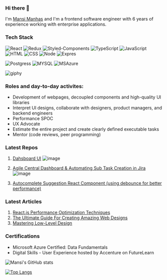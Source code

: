 ### Hi there 👋

I'm [Mansi Manhas](https://www.linkedin.com/in/mansimanhas/) and I'm a frontend software engineer with 6 years of experience working with enterprise applications. 

### Tech Stack 

![React](https://img.shields.io/badge/-React-000?&logo=React)
![Redux](https://img.shields.io/badge/-Redux-000?&logo=Redux)
![Styled-Components](https://img.shields.io/badge/-StyledComponents-000?&logo=StyledComponents)
![TypeScript](https://img.shields.io/badge/-TypeScript-000?&logo=TypeScript)
![JavaScript](https://img.shields.io/badge/-JavaScript-000?&logo=JavaScript)
![HTML](https://img.shields.io/badge/-HTML-000?&logo=HTML)
![CSS](https://img.shields.io/badge/-CSS-000?&logo=CSS)
![Node](https://img.shields.io/badge/-Node-000?&logo=Node)
![Expres](https://img.shields.io/badge/-Express-000?&logo=Express)

![Postgress](https://img.shields.io/badge/-Postgress-000?&logo=Postgress)
![MYSQL](https://img.shields.io/badge/-MYSQL-000?&logo=MYSQL)
![MSAzure](https://img.shields.io/badge/-MSAzure-000?&logo=Azure)

![giphy](https://user-images.githubusercontent.com/18692751/219429648-5ca7da55-ed8b-47b1-82fb-80714eafb819.gif)

### Roles and day-to-day activites:
- Development of webpages, decoupled components and high-quality UI libraries
- Interpret UI designs, collaborate with designers, product managers, and backend engineers
- Performance SPOC 
- UX Advocate
- Estimate the entire project and create clearly defined executable tasks
- Mentor (code reviews, peer programming)

### Latest Repos

1. [Dahsboard UI](https://github.com/mansi-manhas/dashboard)
![image](https://user-images.githubusercontent.com/18692751/235984722-f0a6d53c-fd04-48a9-84bb-184f80c60778.png)


2. [Agile Central Dashboard & Automating Sub Task Creation in Jira](https://github.com/mansi-manhas/jira-board-daily-scrum)
![image](https://user-images.githubusercontent.com/18692751/219423213-b048ce86-d0d7-4890-97e5-c35469c2f92b.png)

3. [Autocomplete Suggestion React Component (using debounce for better performance)](https://github.com/mansi-manhas/react-autocomplete-autosuggestion-component)


### Latest Articles

1. [React.js Performance Optimization Techniques](https://levelup.gitconnected.com/react-js-performance-optimization-techniques-39728d89e56e)
2. [The Ultimate Guide For Creating Amazing Web Designs](https://medium.com/geekculture/the-ultimate-guide-for-creating-amazing-web-designs-141c366ec51f)
3. [Mastering Low-Level Design](https://levelup.gitconnected.com/mastering-low-level-design-technical-interviews-tips-and-resources-1df00522d334)

### Certifications

- Microsoft Azure Certified: Data Fundamentals
- Digital Skills - User Experience hosted by Accenture on FutureLearn


![Mansi's GitHub stats](https://github-readme-stats.vercel.app/api?username=mansi-manhas&hide=contribs,prs,issues&theme=dark)

[![Top Langs](https://github-readme-stats.vercel.app/api/top-langs/?username=mansi-manhas&hide_progress=true&theme=dark)](https://github.com/mansi-manhas/github-readme-stats)

<!--
**mansi-manhas/mansi-manhas** is a ✨ _special_ ✨ repository because its `README.md` (this file) appears on your GitHub profile.

Here are some ideas to get you started:

- 🔭 I’m currently working on ...
- 🌱 I’m currently learning ...
- 👯 I’m looking to collaborate on ...
- 🤔 I’m looking for help with ...
- 💬 Ask me about ...
- 📫 How to reach me: ...
- 😄 Pronouns: ...
- ⚡ Fun fact: ...
-->
